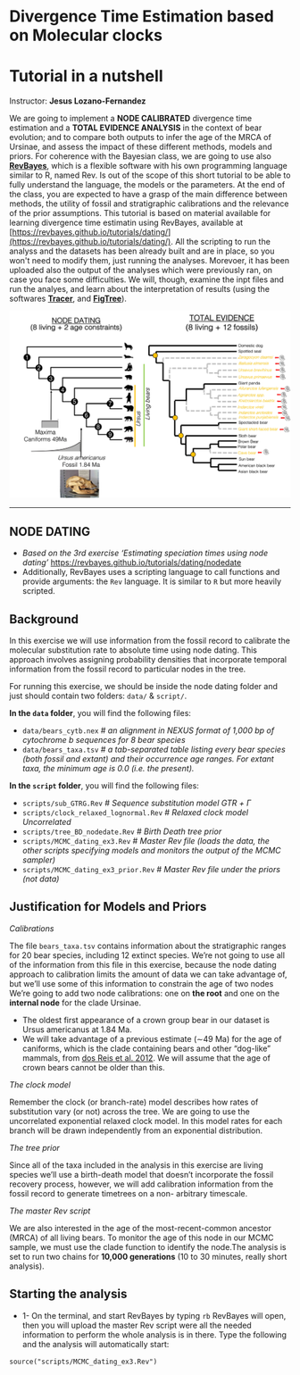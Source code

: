 # Divergence Time Estimation based on Molecular clocks
# Tutorial in a nutshell


Instructor: **Jesus Lozano-Fernandez**

We are going to implement a **NODE CALIBRATED** divergence time estimation and a **TOTAL EVIDENCE ANALYSIS** in the context of bear evolution; and to compare both outputs to infer the age of the MRCA of Ursinae, and assess the impact of these different methods, models and priors. For coherence with the Bayesian class, we are going to use also [**RevBayes**](https://revbayes.github.io), which is a flexible software with his own programming language similar to R, named Rev. Is out of the scope of this short tutorial to be able to fully understand the language, the models or the parameters. At the end of the class, you are expected to have a grasp of the main difference between methods, the utility of fossil and stratigraphic calibrations and the relevance of the prior assumptions. This tutorial is based on material available for learning divergence time estimatin using RevBayes, available at [https://revbayes.github.io/tutorials/dating/](https://revbayes.github.io/tutorials/dating/). All the scripting to run the analyss and the datasets has been already built and are in place, so you won't need to modify them, just running the analyses. Morevoer, it has been uploaded also the output of the analyses which were previously ran, on case you face some difficulties. We will, though, examine the inpt files and run the analyes, and learn about the interpretation of results (using the softwares [**Tracer**](http://tree.bio.ed.ac.uk/software/tracer/), and [**FigTree**](http://tree.bio.ed.ac.uk/software/figtree/)).

 ![question](img/MolecularDating.jpg)

***

## NODE DATING

* *Based on the 3rd exercise ‘Estimating speciation times using node dating’*
https://revbayes.github.io/tutorials/dating/nodedate
* Additionally, RevBayes uses a scripting language to call functions and provide arguments: the `Rev` language. It is similar to `R` but more heavily scripted.


## Background

In this exercise we will use information from the fossil record to calibrate the molecular substitution rate to absolute time using node dating. This approach involves assigning probability densities that incorporate temporal information from the fossil record to particular nodes in the tree.

For running this exercise, we should be inside the node dating folder and just should contain two folders: `data/` & `script/`.

**In the `data` folder**, you will find the following files:
* `data/bears_cytb.nex` # *an alignment in NEXUS format of 1,000 bp of cytochrome b sequences for 8 bear species*
* `data/bears_taxa.tsv` # *a tab-separated table listing every bear species (both
fossil and extant) and their occurrence age ranges. For extant taxa, the minimum age is 0.0 (i.e. the present).*

**In the `script` folder**, you will find the following files:
* `scripts/sub_GTRG.Rev` # *Sequence substitution model GTR + Γ*
* `scripts/clock_relaxed_lognormal.Rev` # *Relaxed clock model Uncorrelated*
* `scripts/tree_BD_nodedate.Rev` # *Birth Death tree prior*
* `scripts/MCMC_dating_ex3.Rev` # *Master Rev file (loads the data, the other scripts specifying models and monitors the output of the MCMC sampler)*
* `scripts/MCMC_dating_ex3_prior.Rev` # *Master Rev file under the priors (not data)*

## Justification for Models and Priors

*Calibrations*

The file `bears_taxa.tsv` contains information about the stratigraphic ranges for 20 bear species, including 12 extinct species. We’re not going to use all of the information from this file in this exercise, because the node dating approach to calibration limits the amount of data we can take advantage of, but we’ll use some of this information to constrain the age of two nodes We’re going to add two node calibrations: one on **the root** and one on the **internal node** for the clade Ursinae.
* The oldest first appearance of a crown group bear in our dataset is Ursus americanus at 1.84 Ma.
* We will take advantage of a previous estimate (∼49 Ma) for the age of caniforms, which is the clade containing bears and other “dog-like” mammals, from [dos Reis et al. 2012](https://royalsocietypublishing.org/doi/abs/10.1098/rspb.2012.0683). We will assume that the age of crown bears cannot be older than this.

*The clock model*

Remember the clock (or branch-rate) model describes how rates of substitution vary (or not) across the tree. We are going to use the uncorrelated exponential relaxed clock model. In this model rates for each branch will be drawn independently from an exponential distribution.

*The tree prior*

Since all of the taxa included in the analysis in this exercise are living species we’ll use a birth-death model that doesn’t incorporate the fossil recovery process, however, we will add calibration information from the fossil record to generate timetrees on a non- arbitrary timescale.

*The master Rev script*

We are also interested in the age of the most-recent-common ancestor (MRCA) of all living bears. To monitor the age of this node in our MCMC sample, we must use the clade function to identify the node.The analysis is set to run two chains for **10,000 generations** (10 to 30 minutes, really short analysis).

## Starting the analysis

* 1- On the terminal, and start RevBayes by typing ```rb```
RevBayes will open, then you will upload the master Rev script were all the needed information to perform the whole analysis is in there. Type the following and the analysis will automatically start:

```
source("scripts/MCMC_dating_ex3.Rev")
```
